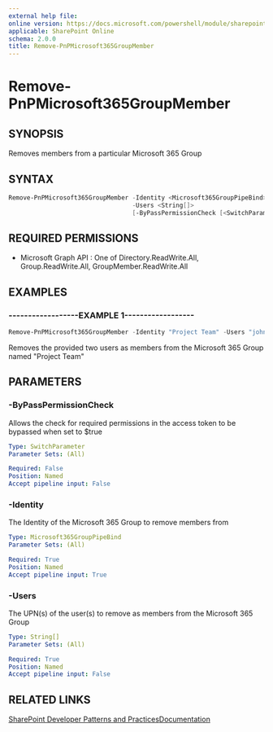 ```yaml
---
external help file:
online version: https://docs.microsoft.com/powershell/module/sharepoint-pnp/remove-pnpmicrosoft365groupmember
applicable: SharePoint Online
schema: 2.0.0
title: Remove-PnPMicrosoft365GroupMember
---
```


# Remove-PnPMicrosoft365GroupMember

## SYNOPSIS
Removes members from a particular Microsoft 365 Group

## SYNTAX 

```powershell
Remove-PnPMicrosoft365GroupMember -Identity <Microsoft365GroupPipeBind>
                                  -Users <String[]>
                                  [-ByPassPermissionCheck [<SwitchParameter>]]
```

## REQUIRED PERMISSIONS

  * Microsoft Graph API : One of Directory.ReadWrite.All, Group.ReadWrite.All, GroupMember.ReadWrite.All

## EXAMPLES

### ------------------EXAMPLE 1------------------
```powershell
Remove-PnPMicrosoft365GroupMember -Identity "Project Team" -Users "john@contoso.onmicrosoft.com","jane@contoso.onmicrosoft.com"
```

Removes the provided two users as members from the Microsoft 365 Group named "Project Team"

## PARAMETERS

### -ByPassPermissionCheck
Allows the check for required permissions in the access token to be bypassed when set to $true

```yaml
Type: SwitchParameter
Parameter Sets: (All)

Required: False
Position: Named
Accept pipeline input: False
```

### -Identity
The Identity of the Microsoft 365 Group to remove members from

```yaml
Type: Microsoft365GroupPipeBind
Parameter Sets: (All)

Required: True
Position: Named
Accept pipeline input: True
```

### -Users
The UPN(s) of the user(s) to remove as members from the Microsoft 365 Group

```yaml
Type: String[]
Parameter Sets: (All)

Required: True
Position: Named
Accept pipeline input: False
```

## RELATED LINKS

[SharePoint Developer Patterns and Practices](https://aka.ms/sppnp)[Documentation](https://docs.microsoft.com/graph/api/group-delete-members)